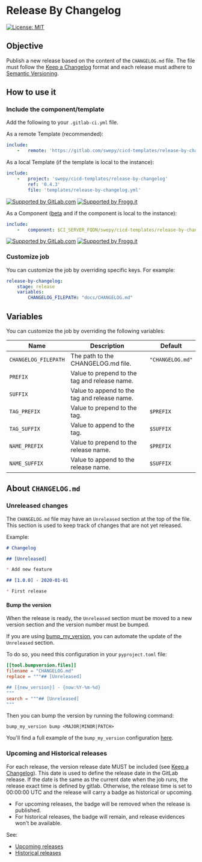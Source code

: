 # Release By Changelog

[![License: MIT](https://img.shields.io/badge/License-MIT-yellow.svg)](https://lab.frogg.it/swepy/cicd-templates/release-by-changelog/-/blob/main/LICENSE)

## Objective

Publish a new release based on the content of the `CHANGELOG.md` file.
The file must follow the [Keep a Changelog](https://keepachangelog.com/en/1.1.0/)
format and each release must adhere
to [Semantic Versioning](https://semver.org/spec/v2.0.0.html).

## How to use it

### Include the component/template

Add the following to your `.gitlab-ci.yml` file.

As a remote Template (recommended):

```yaml
include:
    -   remote: 'https://gitlab.com/swepy/cicd-templates/release-by-changelog/-/raw/0.4.3/templates/release-by-changelog.yml'
```

As a local Template (if the template is local to the instance):

```yaml
include:
    -   project: 'swepy/cicd-templates/release-by-changelog'
        ref: '0.4.3'
        file: 'templates/release-by-changelog.yml'
```

[![Supported by GitLab.com](https://img.shields.io/badge/Supported_by-GitLab.com-orange)](https://gitlab.com)
[![Supported by Frogg.it](https://img.shields.io/badge/Supported_by-Frogg.it-green)](https://froggit.fr/)

As a Component ([beta](https://gitlab.com/gitlab-org/gitlab/-/issues/407556) and if the
component is local to the instance):

```yaml
include:
    -   component: $CI_SERVER_FQDN/swepy/cicd-templates/release-by-changelog/release-by-changelog@0.4.3
```

[![Supported by GitLab.com](https://img.shields.io/badge/Supported_by-GitLab.com-orange)](https://gitlab.com)
[![Supported by Frogg.it](https://img.shields.io/badge/Supported_by-Frogg.it-green)](https://froggit.fr/)

### Customize job

You can customize the job by overriding specific keys. For example:

```yaml
release-by-changelog:
    stage: release
    variables:
        CHANGELOG_FILEPATH: "docs/CHANGELOG.md"
```

## Variables

You can customize the job by overriding the following variables:

| Name                 | Description                                   | Default          |
|----------------------|-----------------------------------------------|------------------|
| `CHANGELOG_FILEPATH` | The path to the CHANGELOG.md file.            | `"CHANGELOG.md"` |
| `PREFIX`             | Value to prepend to the tag and release name. |                  |
| `SUFFIX`             | Value to append to the tag and release name.  |                  |
| `TAG_PREFIX`         | Value to prepend to the tag.                  | `$PREFIX`        |
| `TAG_SUFFIX`         | Value to append to the tag.                   | `$SUFFIX`        |
| `NAME_PREFIX`        | Value to prepend to the release name.         | `$PREFIX`        |
| `NAME_SUFFIX`        | Value to append to the release name.          | `$SUFFIX`        |

## About `CHANGELOG.md`

### Unreleased changes

The `CHANGELOG.md` file may have an `Unreleased` section at the top of the file.
This section is used to keep track of changes that are not yet released.

Example:

```markdown
# Changelog

## [Unreleased]

* Add new feature

## [1.0.0] - 2020-01-01

* First release
```

#### Bump the version

When the release is ready, the `Unreleased` section must be moved to a new version
section and the version number must be bumped.

If you are using [bump_my_version](https://pypi.org/project/bump-my-version/), you can
automate the update of the `Unreleased` section.

To do so, you need this configuration in your `pyproject.toml` file:

```toml
[[tool.bumpversion.files]]
filename = "CHANGELOG.md"
replace = """## [Unreleased]

## [{new_version}] - {now:%Y-%m-%d}
"""
search = """## [Unreleased]
"""
```

Then you can bump the version by running the following command:

```shell
bump_my_version bump <MAJOR|MINOR|PATCH>
```

You'll find a full example of the `bump_my_version`
configuration [here](pyproject.toml).

### Upcoming and Historical releases

For each release, the version release date MUST be included
(see [Keep a Changelog](https://keepachangelog.com/en/1.1.0/)). This date is used
to define the release date in the GitLab release. If the date is the same as the
current date when the job runs, the release exact time is defined by gitlab. Otherwise,
the release time is set to 00:00:00 UTC and the release will carry a badge as historical
or upcoming.

* For upcoming releases, the badge will be removed when the release is published.
* For historical releases, the badge will remain, and release evidences won't be
  available.

See:

* [Upcoming releases](https://docs.gitlab.com/ee/user/project/releases/#upcoming-releases)
* [Historical releases](https://docs.gitlab.com/ee/user/project/releases/#historical-releases)
